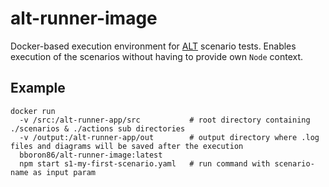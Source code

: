 # alt-runner-image

Docker-based execution environment for [ALT](https://www.npmjs.com/package/alt-core-js) scenario tests. Enables execution of the scenarios without
having to provide own `Node` context.

## Example

```docker
docker run
  -v /src:/alt-runner-app/src           # root directory containing ./scenarios & ./actions sub directories
  -v /output:/alt-runner-app/out        # output directory where .log files and diagrams will be saved after the execution
  bboron86/alt-runner-image:latest
  npm start s1-my-first-scenario.yaml   # run command with scenario-name as input param
```
